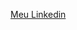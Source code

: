 <html>
 <head>
  <title>Kalisia</title>
 </head>
 <body>
  <p><a href="https://www.linkedin.com/in/kalisia/">Meu Linkedin</a></p>
 </body>
</html>
